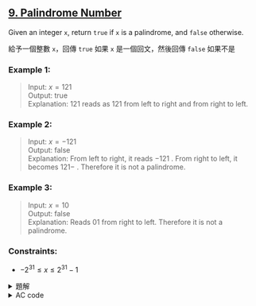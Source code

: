 ## [9. Palindrome Number](https://leetcode.com/problems/palindrome-number/)  

Given an integer `x`, return `true` if `x` is a palindrome, and `false` otherwise.  

給予一個整數 `x`，回傳 `true` 如果 `x` 是一個回文，然後回傳 `false` 如果不是  

### Example 1:  

> Input: $x = 121$  
> Output: true  
> Explanation: $121$ reads as $121$ from left to right and from right to left.  

### Example 2:  

> Input: $x = -121$  
> Output: false  
> Explanation: From left to right, it reads $-121$ . From right to left, it becomes $121-$ . Therefore it is not a palindrome.  

### Example 3:  

> Input: $x = 10$  
> Output: false  
> Explanation: Reads $01$ from right to left. Therefore it is not a palindrome.  

### Constraints:  

* $-2^{31} \leq x \leq 2^{31} - 1$  

<details>

<summary>題解</summary>

就，把整數轉換成字串  
然後一個迴圈檢查  
用兩個指針，一個從頭一個從尾  
檢查兩者是否不同  

```cpp
class Solution {
public:
    bool isPalindrome(int x) {
        if(x<0){
            return 0;
        }
        string s;
        while(x!=0){
            s+=char(x%10-int('0'));
            x/=10;
        }
        for(int i=0;i<s.size();i++){
            if(s[i]!=s[s.size()-i-1]){
                return 0;
            }
        }
        return 1;
    }
};
```

![leet0009_0](https://hackmd.io/_uploads/rkXAJ2uo0.png)  

* 空間複雜度： $O(log N)$  
* 時間複雜度： $O(log N)$  

然後其實用兩個指針  
一個從頭一個從尾  
檢查兩者是否不同的方法  
會重複檢查到一半的位置  
所以如果把檢查的範圍砍半  
時間便可以減少  

```cpp
class Solution {
public:
    bool isPalindrome(int x) {
        if(x<0){
            return 0;
        }
        string s;
        while(x!=0){
            s+=char(x%10-int('0'));
            x/=10;
        }
        for(int i=0;i<s.size()/2;i++){
            if(s[i]!=s[s.size()-i-1]){
                return 0;
            }
        }
        return 1;
    }
};
```

![leet0009_1](https://hackmd.io/_uploads/S1Mkb3Oj0.png)  

* 空間複雜度： $O(log N)$  
* 時間複雜度： $O(log N)$  

</details>

<details>

<summary>AC code</summary>

```cpp
class Solution {
public:
    bool isPalindrome(int x) {
        if(x<0){
            return 0;
        }
        string s;
        while(x!=0){
            s+=char(x%10-int('0'));
            x/=10;
        }
        for(int i=0;i<s.size()/2;i++){
            if(s[i]!=s[s.size()-i-1]){
                return 0;
            }
        }
        return 1;
    }
};
```

</details>
